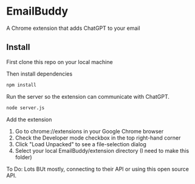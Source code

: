 # EmailBuddy

A Chrome extension that adds ChatGPT to your email


## Install

First clone this repo on your local machine

Then install dependencies

```bash
npm install
```

Run the server so the extension can communicate with ChatGPT.

```bash
node server.js
```

Add the extension

1. Go to chrome://extensions in your Google Chrome browser
2. Check the Developer mode checkbox in the top right-hand corner
3. Click "Load Unpacked" to see a file-selection dialog
4. Select your local EmailBuddy/extension directory (I need to make this folder)




To Do: Lots
BUt mostly, connecting to their API or using this open source API. 
